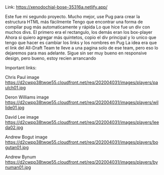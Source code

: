  Link: https://xenodochial-bose-35316a.netlify.app/

Este fue mi segundo proyecto. 
Mucho mejor, use Pug para crear la estructura HTML más fácilmente
Tengo que encontrar una forma de compilar pug más automaticamente y rápida
Lo que hice fue un div con muchos divs. El primero era el rectangulo, los demás eran los box-player
Ahora si quiero agregar más quintetos, copio el div principal y lo unico que tengo que hacer es cambiar los links y los nombres en Pug
La idea era que el link del All-Draft Team te lleve a una pagina solo de ese team, pero eso lo dejaremos para mas adelante. 
Sigue sin ser muy bueno en responsive design, pero bueno, estoy recien arrancando

Important links:

Chris Paul image
https://d2cwpp38twqe55.cloudfront.net/req/202004031/images/players/paulch01.jpg

Deron Williams image
https://d2cwpp38twqe55.cloudfront.net/req/202004031/images/players/willide01.jpg

David Lee image
https://d2cwpp38twqe55.cloudfront.net/req/202004031/images/players/leeda02.jpg

Andrew Bogut image
https://d2cwpp38twqe55.cloudfront.net/req/202004031/images/players/bogutan01.jpg

Andrew Bynum
https://d2cwpp38twqe55.cloudfront.net/req/202004031/images/players/bynuman01.jpg

